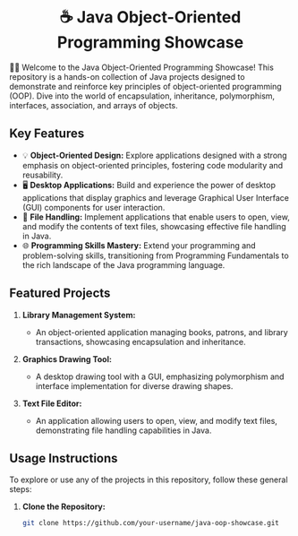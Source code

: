 <div align="center">

# ☕ Java Object-Oriented Programming Showcase

</div>

🙋‍♂️ Welcome to the Java Object-Oriented Programming Showcase! This repository is a hands-on collection of Java projects designed to demonstrate and reinforce key principles of object-oriented programming (OOP). Dive into the world of encapsulation, inheritance, polymorphism, interfaces, association, and arrays of objects.

## Key Features

- 💡 **Object-Oriented Design:** Explore applications designed with a strong emphasis on object-oriented principles, fostering code modularity and reusability.
- 🖥️ **Desktop Applications:** Build and experience the power of desktop applications that display graphics and leverage Graphical User Interface (GUI) components for user interaction.
- 📂 **File Handling:** Implement applications that enable users to open, view, and modify the contents of text files, showcasing effective file handling in Java.
- 🌐 **Programming Skills Mastery:** Extend your programming and problem-solving skills, transitioning from Programming Fundamentals to the rich landscape of the Java programming language.

## Featured Projects

1. **Library Management System:**
   - An object-oriented application managing books, patrons, and library transactions, showcasing encapsulation and inheritance.

2. **Graphics Drawing Tool:**
   - A desktop drawing tool with a GUI, emphasizing polymorphism and interface implementation for diverse drawing shapes.

3. **Text File Editor:**
   - An application allowing users to open, view, and modify text files, demonstrating file handling capabilities in Java.

## Usage Instructions

To explore or use any of the projects in this repository, follow these general steps:

1. **Clone the Repository:**
   ```bash
   git clone https://github.com/your-username/java-oop-showcase.git
